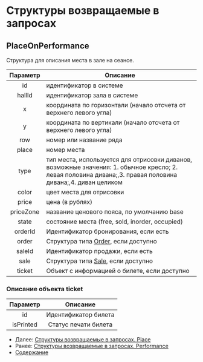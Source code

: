 Структуры возвращаемые в запросах
=====================================

PlaceOnPerformance
-------------

Структура для описания места в зале на сеансе. 

| Параметр |                                                                           Описание                                                                           |
|:--------:|--------------------------------------------------------------------------------------------------------------------------------------------------------------|
|    id    |                                                                    идентификатор в системе                                                                   |
|  hallId  |                                                                 идентификатор зала в системе                                                                 |
|     x    |                                              координата по горизонтали (начало отсчета от верхнего левого угла)                                              |
|     y    |                                               координата по вертикали (начало отсчета от верхнего левого угла)                                               |
|    row   |                                                                    номер или название ряда                                                                   |
|   place  |                                                                          номер места                                                                         |
|   type   |  тип места, используется для отрисовки диванов, возможные значения: 1. обычное кресло; 2. левая половина дивана;,3. правая половина дивана;,4. диван целиком |
|   color  |                                                                   цвет места для отрисовки                                                                   |
|   price  |                                                                        цена (в рублях)                                                                       |
|   priceZone  |  название ценового пояса, по умолчанию base                         |
|   state  |  состояние места (free, sold, inorder, occupied)                         |
| orderId | Идентификатор бронирования, если есть |
| order | Структура типа [Order](order), если доступно |
| saleId | Идентификатор продажи, если есть |
| sale | Структура типа [Sale](sale), если доступно |
| ticket | Объект с информацией о билете, если доступно |

### Описание объекта ticket

|     Параметр    |                                  Описание                                 |
|:---------------:|:-------------------------------------------------------------------------:|
| id | Идентификатор билета |
| isPrinted | Статус печати билета |

* Далее: [Структуры возвращаемые в запросах. Place](place)
* Ранее: [Структуры возвращаемые в запросах. Performance](performance)
* [Содержание](../index)